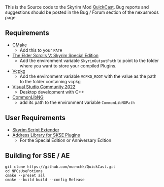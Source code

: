 This is the Source code to the Skyrim Mod [QuickCast]().
Bug reports and suggestions should be posted in the Bug / Forum section of the nexusmods page.

## Requirements
* [CMake](https://cmake.org/)
	* Add this to your `PATH`
* [The Elder Scrolls V: Skyrim Special Edition](https://store.steampowered.com/app/489830)
	* Add the environment variable `SkyrimOutputPath` to point to the folder where you want to store your compiled Plugins.
* [Vcpkg](https://github.com/microsoft/vcpkg)
	* Add the environment variable `VCPKG_ROOT` with the value as the path to the folder containing vcpkg
* [Visual Studio Community 2022](https://visualstudio.microsoft.com/)
	* Desktop development with C++
* [CommonLibNG](https://github.com/CharmedBaryon/CommonLibSSE-NG)
	* add its path to the environment variable `CommonLibNGPath`

    
## User Requirements
* [Skyrim Script Extender](https://skse.silverlock.org/)
* [Address Library for SKSE Plugins](https://www.nexusmods.com/skyrimspecialedition/mods/32444)
	* For the Special Edition or Anniversary Edition

    
## Building for SSE / AE
```
git clone https://github.com/muenchk/QuickCast.git
cd NPCsUsePotions
cmake --preset all 				
cmake --build build --config Release
```